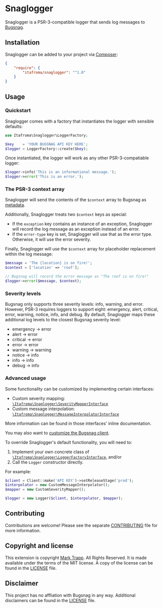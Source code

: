 # Snaglogger

Snaglogger is a PSR-3-compatible logger that sends log messages to [Bugsnag](https://bugsnag.com).

## Installation

Snaglogger can be added to your project via [Composer](https://getcomposer.org):

```json
{
    "require": {
        "itafroma/snaglogger": "^1.0"
    }
}
```

## Usage

### Quickstart

Snaglogger comes with a factory that instantiates the logger with sensible defaults:

```php
use Itafroma\Snaglogger\LoggerFactory;

$key    = 'YOUR BUGSNAG API KEY HERE';
$logger = LoggerFactory::create($key);
```

Once instantiated, the logger will work as any other PSR-3-compatiable logger:

```php
$logger->info('This is an informational message.');
$logger->error('This is an error.');
```

### The PSR-3 context array

Snaglogger will send the contents of the `$context` array to Bugsnag as [metadata](https://docs.bugsnag.com/platforms/php/other/#custom-diagnostics).

Additionally, Snaglogger treats two `$context` keys as special:

- If the `exception` key contains an instance of an exception, Snaglogger will record the log message as an exception instead of an error.
- If the `error-type` key is set, Snaglogger will use that as the error type. Otherwise, it will use the error severity.

Finally, Snaglogger will use the `$context` array for placeholder replacement within the log message:

```php
$message = 'The {location} is on fire!';
$context = ['location' => 'roof'];

// Bugsnag will record the error message as "The roof is on fire!"
$logger->error($message, $context);
```

### Severity levels

Bugsnag only supports three severity levels: info, warning, and error. However, PSR-3 requires loggers to support eight: emergency, alert, critical, error, warning, notice, info, and debug. By default, Snaglogger maps these additional log levels to the closest Bugsnag severity level:

- emergency → error
- alert → error
- critical → error
- error → error
- warning → warning
- notice → info
- info → info
- debug → info

### Advanced usage

Some functionality can be customized by implementing certain interfaces:

- Custom severity mapping: [`\Itafroma\Snaglogger\SeverityMapperInterface`](./src/SeverityMapperInterface.php)
- Custom message interpolation: [`\Itafroma\Snaglogger\MessageInterpolatorInterface`](./src/MessageInterpolatorInterface.php)

More information can be found in those interfaces' inline documentation.

You may also want to [customize the Bugsnag client](https://docs.bugsnag.com/platforms/php/other/configuration-options/).

To override Snaglogger's default functionality, you will need to:

1. Implement your own concrete class of [`\Itafroma\Snaglogger\LoggerFactoryInterface`](./src/LoggerFactoryInterface.php), and/or
2. Call the `Logger` constructor directly.

For example:

```php
$client = Client::make('API KEY')->setReleaseStage('prod');
$interpolator = new CustomMessageInterpolator();
$mapper = new CustomSeverityMapper();

$logger = new Logger($client, $interpolator, $mapper);
```

## Contributing

Contributions are welcome! Please see the separate [CONTRIBUTING](./CONTRIBUTING.md) file for more information.

## Copyright and license

This extension is copyright [Mark Trapp](https://marktrapp.com). All Rights Reserved. It is made available under the terms of the MIT license. A copy of the license can be found in the [LICENSE](./LICENSE) file.

## Disclaimer

This project has no affliation with Bugsnag in any way. Additional disclaimers can be found in the [LICENSE](./LICENSE) file.
